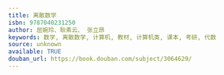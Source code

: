 ```yaml
---
title: 离散数学
isbn: 9787040231250
author: 屈婉玲、耿素云、 张立昂
keywords: 数学, 离散数学, 计算机, 教材, 计算机类, 课本, 考研, 代数
source: unknown
available: TRUE
douban_url: https://book.douban.com/subject/3064629/
---
```

